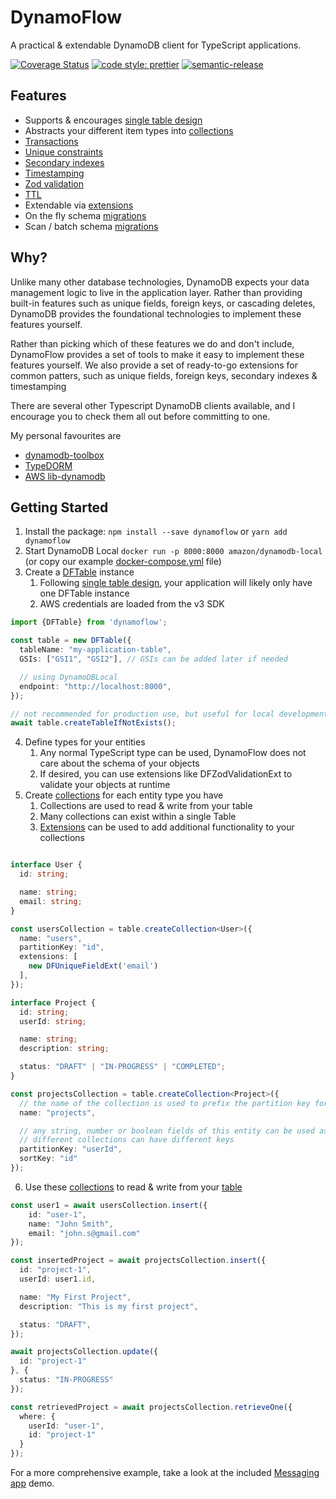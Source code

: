 # DynamoFlow

A practical & extendable DynamoDB client for TypeScript applications.

[![Coverage Status](https://coveralls.io/repos/github/jyelewis/dynamoflow/badge.svg?branch=main)](https://coveralls.io/github/jyelewis/dynamoflow?branch=main)
[![code style: prettier](https://img.shields.io/badge/code_style-prettier-ff69b4.svg?style=flat-square)](https://github.com/prettier/prettier)
[![semantic-release](https://img.shields.io/badge/%20%20%F0%9F%93%A6%F0%9F%9A%80-semantic--release-e10079.svg)](https://github.com/semantic-release/semantic-release)

## Features
* Supports & encourages [single table design](https://aws.amazon.com/blogs/database/single-table-vs-multi-table-design-in-amazon-dynamodb/)
* Abstracts your different item types into [collections](https://github.com/jyelewis/DynamoFlow/blob/main/docs/DFCollection.md)
* [Transactions](https://github.com/jyelewis/DynamoFlow/blob/main/src/DFWriteTransaction.ts)
* [Unique constraints](https://github.com/jyelewis/DynamoFlow/blob/main/src/extensions/DFUniqueConstraintExt.ts)
* [Secondary indexes](https://github.com/jyelewis/DynamoFlow/blob/main/src/extensions/DFSecondaryIndexExt.ts)
* [Timestamping](https://github.com/jyelewis/DynamoFlow/blob/main/src/extensions/DFTimestampsExt.ts)
* [Zod validation](https://github.com/jyelewis/DynamoFlow/blob/main/src/extensions/DFZodValidationExt.ts)
* [TTL](https://github.com/jyelewis/DynamoFlow/blob/main/src/extensions/DFTtlExt.ts)
* Extendable via [extensions](https://github.com/jyelewis/DynamoFlow/blob/main/docs/Collection%20extensions.md)
* On the fly schema [migrations](https://github.com/jyelewis/DynamoFlow/blob/main/src/extensions/DFMigrationExt.ts)
* Scan / batch schema [migrations](https://github.com/jyelewis/DynamoFlow/blob/main/src/extensions/DFMigrationExt.ts)

## Why?
Unlike many other database technologies, DynamoDB expects your data management logic to live in the application layer.
Rather than providing built-in features such as unique fields, foreign keys, or cascading deletes,
DynamoDB provides the foundational technologies to implement these features yourself.

Rather than picking which of these features we do and don't include, DynamoFlow provides a set of tools to make it easy to implement these features yourself.
We also provide a set of ready-to-go extensions for common patters, such as unique fields, foreign keys, secondary indexes & timestamping

There are several other Typescript DynamoDB clients available, and I encourage you to check them all out before committing to one.

My personal favourites are
 * [dynamodb-toolbox](https://github.com/jeremydaly/dynamodb-toolbox)
 * [TypeDORM](https://github.com/typedorm/typedorm)
 * [AWS lib-dynamodb](https://docs.aws.amazon.com/AWSJavaScriptSDK/v3/latest/Package/-aws-sdk-lib-dynamodb/)


## Getting Started

1. Install the package: `npm install --save dynamoflow` or `yarn add dynamoflow`
2. Start DynamoDB Local `docker run -p 8000:8000 amazon/dynamodb-local` (or copy our example [docker-compose.yml](docker-compose.yml) file)
3. Create a [DFTable](https://github.com/jyelewis/DynamoFlow/blob/main/docs/DFTable.md) instance
    1. Following [single table design](https://aws.amazon.com/blogs/database/single-table-vs-multi-table-design-in-amazon-dynamodb/), your application will likely only have one DFTable instance
    2. AWS credentials are loaded from the v3 SDK
```typescript
import {DFTable} from 'dynamoflow';

const table = new DFTable({
  tableName: "my-application-table",
  GSIs: ["GSI1", "GSI2"], // GSIs can be added later if needed

  // using DynamoDBLocal
  endpoint: "http://localhost:8000",
});

// not recommended for production use, but useful for local development
await table.createTableIfNotExists();
```

4. Define types for your entities
    1. Any normal TypeScript type can be used, DynamoFlow does not care about the schema of your objects
    2. If desired, you can use extensions like DFZodValidationExt to validate your objects at runtime
5. Create [collections](https://github.com/jyelewis/DynamoFlow/blob/main/docs/DFCollection.md) for each entity type you have
    1. Collections are used to read & write from your table
    2. Many collections can exist within a single Table
    3. [Extensions](https://github.com/jyelewis/DynamoFlow/blob/main/docs/Collection%20extensions.md) can be used to add additional functionality to your collections

```typescript

interface User {
  id: string;

  name: string;
  email: string;
}

const usersCollection = table.createCollection<User>({
  name: "users",
  partitionKey: "id",
  extensions: [
    new DFUniqueFieldExt('email')
  ],
});

interface Project {
  id: string;
  userId: string;

  name: string;
  description: string;

  status: "DRAFT" | "IN-PROGRESS" | "COMPLETED";
}

const projectsCollection = table.createCollection<Project>({
  // the name of the collection is used to prefix the partition key for each item
  name: "projects",

  // any string, number or boolean fields of this entity can be used as keys
  // different collections can have different keys
  partitionKey: "userId",
  sortKey: "id"
});

```

6. Use these [collections](https://github.com/jyelewis/DynamoFlow/blob/main/docs/DFCollection.md) to read & write from your [table](https://github.com/jyelewis/DynamoFlow/blob/main/docs/DFTable.md)
```typescript
const user1 = await usersCollection.insert({
    id: "user-1",
    name: "John Smith",
    email: "john.s@gmail.com"
});

const insertedProject = await projectsCollection.insert({
  id: "project-1",
  userId: user1.id,

  name: "My First Project",
  description: "This is my first project",

  status: "DRAFT",
});

await projectsCollection.update({
  id: "project-1"
}, {
  status: "IN-PROGRESS"
});

const retrievedProject = await projectsCollection.retrieveOne({
  where: {
    userId: "user-1",
    id: "project-1"
  }
});
```

For a more comprehensive example, take a look at the included [Messaging app](https://github.com/jyelewis/DynamoFlow/blob/main/src/examples/messaging_app) demo.

